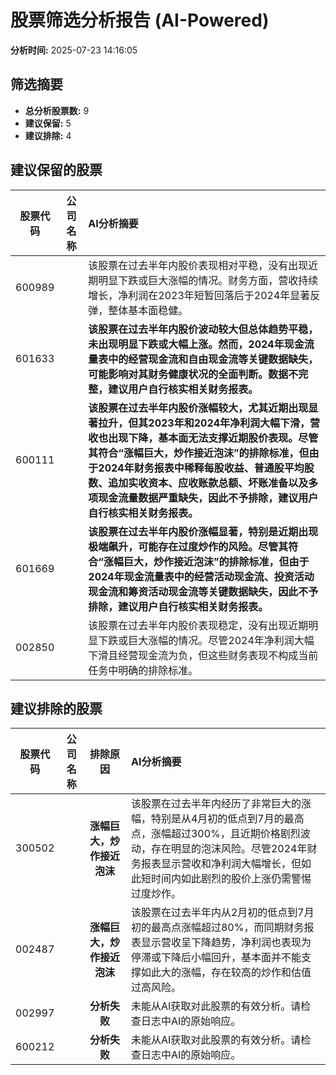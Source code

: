 # 股票筛选分析报告 (AI-Powered)

**分析时间:** 2025-07-23 14:16:05

## 筛选摘要

- **总分析股票数:** 9
- **建议保留:** 5
- **建议排除:** 4

## 建议保留的股票

| 股票代码 | 公司名称 | AI分析摘要 |
|:---:|:---:|:---|
| 600989 |  | 该股票在过去半年内股价表现相对平稳，没有出现近期明显下跌或巨大涨幅的情况。财务方面，营收持续增长，净利润在2023年短暂回落后于2024年显著反弹，整体基本面稳健。 |
| 601633 |  | **该股票在过去半年内股价波动较大但总体趋势平稳，未出现明显下跌或大幅上涨。然而，2024年现金流量表中的经营现金流和自由现金流等关键数据缺失，可能影响对其财务健康状况的全面判断。数据不完整，建议用户自行核实相关财务报表。** |
| 600111 |  | **该股票在过去半年内股价涨幅较大，尤其近期出现显著拉升，但其2023年和2024年净利润大幅下滑，营收也出现下降，基本面无法支撑近期股价表现。尽管其符合“涨幅巨大，炒作接近泡沫”的排除标准，但由于2024年财务报表中稀释每股收益、普通股平均股数、追加实收资本、应收账款总额、坏账准备以及多项现金流量数据严重缺失，因此不予排除，建议用户自行核实相关财务报表。** |
| 601669 |  | **该股票在过去半年内股价涨幅显著，特别是近期出现极端飙升，可能存在过度炒作的风险。尽管其符合“涨幅巨大，炒作接近泡沫”的排除标准，但由于2024年现金流量表中的经营活动现金流、投资活动现金流和筹资活动现金流等关键数据缺失，因此不予排除，建议用户自行核实相关财务报表。** |
| 002850 |  | 该股票在过去半年内股价表现稳定，没有出现近期明显下跌或巨大涨幅的情况。尽管2024年净利润大幅下滑且经营现金流为负，但这些财务表现不构成当前任务中明确的排除标准。 |

## 建议排除的股票

| 股票代码 | 公司名称 | 排除原因 | AI分析摘要 |
|:---:|:---:|:---:|:---|
| 300502 |  | **涨幅巨大，炒作接近泡沫** | 该股票在过去半年内经历了非常巨大的涨幅，特别是从4月初的低点到7月的最高点，涨幅超过300%，且近期价格剧烈波动，存在明显的泡沫风险。尽管2024年财务报表显示营收和净利润大幅增长，但如此短时间内如此剧烈的股价上涨仍需警惕过度炒作。 |
| 002487 |  | **涨幅巨大，炒作接近泡沫** | 该股票在过去半年内从2月初的低点到7月初的最高点涨幅超过80%，而同期财务报表显示营收呈下降趋势，净利润也表现为停滞或下降后小幅回升，基本面并不能支撑如此大的涨幅，存在较高的炒作和估值过高风险。 |
| 002997 |  | **分析失败** | 未能从AI获取对此股票的有效分析。请检查日志中AI的原始响应。 |
| 600212 |  | **分析失败** | 未能从AI获取对此股票的有效分析。请检查日志中AI的原始响应。 |
